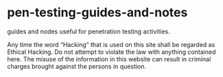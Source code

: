 # pen-testing-guides-and-notes
guides and nodes useful for penetration testing activities.

Any time the word “Hacking” that is used on this site shall be regarded as Ethical Hacking. 
Do not attempt to violate the law with anything contained here. 
The misuse of the information in this website can result in criminal charges brought against the persons in question.
